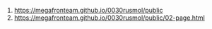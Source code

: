1. <https://megafronteam.github.io/0030rusmol/public>
2. <https://megafronteam.github.io/0030rusmol/public/02-page.html>